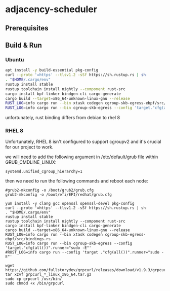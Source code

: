 # adjacency-scheduler

## Prerequisites

## Build & Run

### Ubuntu
```Bash
apt install -y build-essential pkg-config
curl --proto '=https' --tlsv1.2 -sSf https://sh.rustup.rs | sh
. "$HOME/.cargo/env"
rustup install stable
rustup toolchain install nightly --component rust-src
cargo install bpf-linker bindgen-cli cargo-generate
cargo build --target=x86_64-unknown-linux-gnu --release
RUST_LOG=info cargo run --bin xtask codegen cgroup-skb-egress-ebpf/src/bindings.rs
RUST_LOG=info cargo run --bin cgroup-skb-egress --config 'target."cfg(all())".runner="sudo -E"'
```

unfortunately, rust binding differs from debian to rhel 8
### RHEL 8 

Unfortunately, RHEL 8 isn't configured to support cgroupv2 and it's crucial for our project to work.

we will need to add the following argument in /etc/default/grub file within GRUB_CMDLINE_LINUX:
```
systemd.unified_cgroup_hierarchy=1
```

then we need to run the following commands and reboot each node:
```shell
#grub2-mkconfig -o /boot/grub2/grub.cfg
grub2-mkconfig -o /boot/efi/EFI/redhat/grub.cfg
```

```shell
yum install -y clang gcc openssl openssl-devel pkg-config
curl --proto '=https' --tlsv1.2 -sSf https://sh.rustup.rs | sh
. "$HOME/.cargo/env"
rustup install stable
rustup toolchain install nightly --component rust-src
cargo install bpf-linker bindgen-cli cargo-generate
cargo build --target=x86_64-unknown-linux-gnu --release
RUST_LOG=info cargo run --bin xtask codegen cgroup-skb-egress-ebpf/src/bindings.rs
RUST_LOG=info cargo run --bin cgroup-skb-egress --config 'target."cfg(all())".runner="sudo -E"'
#RUST_LOG=info cargo run --config 'target ."cfg(all())".runner="sudo -E"'
```



```shell
wget https://github.com/fullstorydev/grpcurl/releases/download/v1.9.3/grpcurl_1.9.3_linux_x86_64.tar.gz
tar xzvf grpcurl_*_linux_x86_64.tar.gz
sudo cp grpcurl /usr/bin/
sudo chmod +x /bin/grpcurl
```